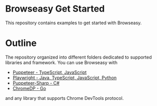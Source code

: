 # Browseasy Get Started 
This repository contains examples to get started with Browseasy. 

# Outline
The repository organized into different folders dedicated to supported libraries and framework. You can use Browseasy with 

* [Puppeteer - TypeScript, JavaScript](./puppeteer/)
* [Playwright - Java, TypeScript, JavaScript, Python](./playwright/)
* [Puppeteer-Sharp - C#](./puppeteer-sharp/)
* [ChromeDP - Go](./chromedp/)

and any library that supports Chrome DevTools protocol.